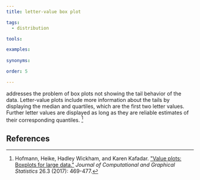 ```yaml
---
title: letter-value box plot

tags:
  - distribution

tools:

examples:
    
synonyms:

order: 5

---
```


addresses the problem of box plots not showing the tail behavior of the data.  Letter-value plots include more information about the tails by displaying the median and quartiles, which are the first two letter values. Further letter values are displayed as long as they are reliable estimates of their corresponding quantiles. [^hofmann]

<!--more--> 

## References
[^hofmann]: Hofmann, Heike, Hadley Wickham, and Karen Kafadar. ["Value plots: Boxplots for large data."](https://vita.had.co.nz/papers/letter-value-plot.pdf) *Journal of Computational and Graphical Statistics* 26.3 (2017): 469-477.
